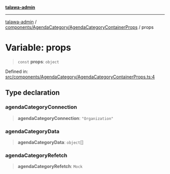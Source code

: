 [**talawa-admin**](../../../../README.md)

***

[talawa-admin](../../../../modules.md) / [components/AgendaCategory/AgendaCategoryContainerProps](../README.md) / props

# Variable: props

> `const` **props**: `object`

Defined in: [src/components/AgendaCategory/AgendaCategoryContainerProps.ts:4](https://github.com/bint-Eve/talawa-admin/blob/16ddeb98e6868a55bca282e700a8f4212d222c01/src/components/AgendaCategory/AgendaCategoryContainerProps.ts#L4)

## Type declaration

### agendaCategoryConnection

> **agendaCategoryConnection**: `"Organization"`

### agendaCategoryData

> **agendaCategoryData**: `object`[]

### agendaCategoryRefetch

> **agendaCategoryRefetch**: `Mock`
